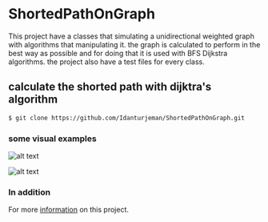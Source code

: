 # ShortedPathOnGraph 


This project have a classes that simulating a unidirectional weighted graph with algorithms that manipulating it.
the graph is calculated to perform in the best way as possible and for doing that it is used with BFS Dijkstra algorithms.
the project also have a test files for every class.

## calculate the shorted path with dijktra's algorithm

```sh
$ git clone https://github.com/Idanturjeman/ShortedPathOnGraph.git

```

### some visual examples
![alt text](https://www.101computing.net/wp/wp-content/uploads/Dijkstra-Algorithm.png)


![alt text](https://rkpandey.com/AlgorithmHelper/assets/dijkstra1.png)

### In addition

For more [information](https://github.com/Idanturjeman/ShortedPathOnGraph/wiki) on this project.
